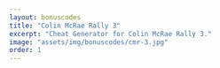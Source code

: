 ```yaml
---
layout: bonuscodes
title: "Colin McRae Rally 3"
excerpt: "Cheat Generator for Colin McRae Rally 3."
image: "assets/img/bonuscodes/cmr-3.jpg"
order: 1
---
```


<script type="text/python">
from browser import document, html, bind
from generators import cmr3

@bind('#generate', 'click')
def onGenerate(ev):
    try:
        accessCode = int(document['access-code'].value)
        if not (accessCode >= 1 and accessCode <= cmr3.ACCESS_CODE_MAX):
            raise ValueError
    except (TypeError, ValueError):
        document['invalid-access-code'].style.display = 'inline'
        return

    document['invalid-access-code'].style.display = 'none'
    cheatCodes = ['Buggy', 'Plane', 'Hovercraft', 'Battle Tank', 'RC Car', 'All Cars', 'All Tracks', 'All Parts',
                    'All Difficulties', 'Ford Super Focus']

    outputBlock = document['output-window']
    outputs = outputBlock.select_one('output')
    outputBlock.style.display = 'block'
    outputs.clear()

    def gen():
        for index, cheat in enumerate(cheatCodes):
            cryptedCode = cmr3.generateCode(accessCode, index)
            if cryptedCode:
                yield html.B(f'{cheat}: ') + html.CODE(cryptedCode)
    outputs <= html.UL(html.LI(ch) for ch in gen())

document['access-code'].min = 1
document['access-code'].max = cmr3.ACCESS_CODE_MAX
</script>
